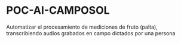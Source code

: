 # POC-AI-CAMPOSOL
Automatizar el procesamiento de mediciones de fruto (palta), transcribiendo audios grabados en campo dictados por una persona
